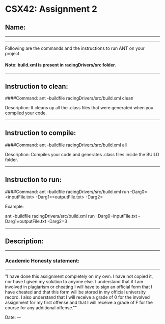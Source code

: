 # CSX42: Assignment 2
## Name: 

-----------------------------------------------------------------------
-----------------------------------------------------------------------


Following are the commands and the instructions to run ANT on your project.
#### Note: build.xml is present in racingDrivers/src folder.

-----------------------------------------------------------------------
## Instruction to clean:

####Command: 
ant -buildfile racingDrivers/src/build.xml clean

Description: It cleans up all the .class files that were generated when you
compiled your code.

-----------------------------------------------------------------------
## Instruction to compile:

####Command: ant -buildfile racingDrivers/src/build.xml all

Description: Compiles your code and generates .class files inside the BUILD folder.

-----------------------------------------------------------------------
## Instruction to run:

####Command: 
ant -buildfile racingDrivers/src/build.xml run -Darg0=<inputFile.txt> -Darg1=<outputFile.txt> -Darg2=<Logger-Value> 

Example:

ant -buildfile racingDrivers/src/build.xml run -Darg0=inputFile.txt -Darg1=outputFile.txt -Darg2=3



-----------------------------------------------------------------------
## Description:


-----------------------------------------------------------------------
### Academic Honesty statement:
-----------------------------------------------------------------------

"I have done this assignment completely on my own. I have not copied
it, nor have I given my solution to anyone else. I understand that if
I am involved in plagiarism or cheating I will have to sign an
official form that I have cheated and that this form will be stored in
my official university record. I also understand that I will receive a
grade of 0 for the involved assignment for my first offense and that I
will receive a grade of F for the course for any additional
offense.""

Date: -- 


